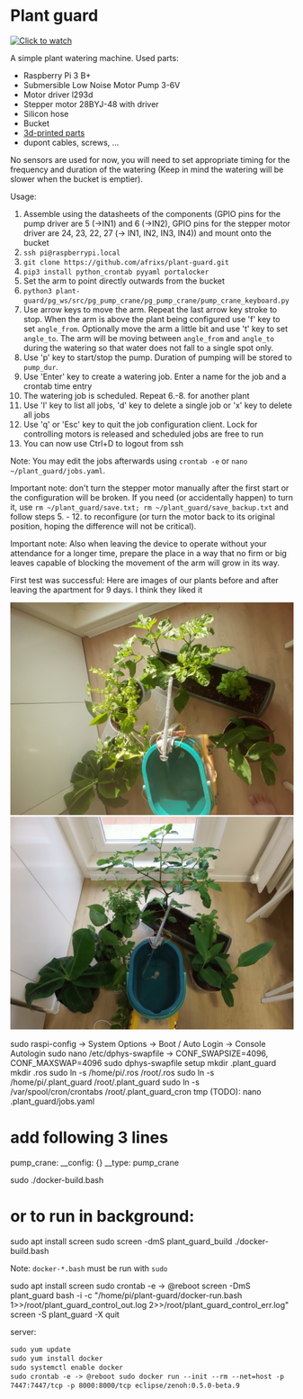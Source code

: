 # Plant guard

[![Click to watch](https://img.youtube.com/vi/59vS7RXK-lc/0.jpg)](https://www.youtube.com/watch?v=59vS7RXK-lc "Click to watch")

A simple plant watering machine.
Used parts:
  - Raspberry Pi 3 B+
  - Submersible Low Noise Motor Pump 3-6V
  - Motor driver l293d
  - Stepper motor 28BYJ-48 with driver
  - Silicon hose
  - Bucket
  - [3d-printed parts](models)
  - dupont cables, screws, ...

No sensors are used for now, you will need to set appropriate timing for the frequency and duration of the watering (Keep in mind the watering will be slower when the bucket is emptier).

Usage:
  1. Assemble using the datasheets of the components (GPIO pins for the pump driver are 5 (->IN1) and 6 (->IN2), GPIO pins for the stepper motor driver are 24, 23, 22, 27 (-> IN1, IN2, IN3, IN4)) and mount onto the bucket
  2. `ssh pi@raspberrypi.local`
  3. `git clone https://github.com/afrixs/plant-guard.git`
  4. `pip3 install python_crontab pyyaml portalocker`
  5. Set the arm to point directly outwards from the bucket
  6. `python3 plant-guard/pg_ws/src/pg_pump_crane/pg_pump_crane/pump_crane_keyboard.py`
  7. Use arrow keys to move the arm. Repeat the last arrow key stroke to stop. When the arm is above the plant being configured use 'f' key to set `angle_from`. Optionally move the arm a little bit and use 't' key to set `angle_to`. The arm will be moving between `angle_from` and `angle_to` during the watering so that water does not fall to a single spot only.
  8. Use 'p' key to start/stop the pump. Duration of pumping will be stored to `pump_dur`.
  9. Use 'Enter' key to create a watering job. Enter a name for the job and a crontab time entry
  10. The watering job is scheduled. Repeat 6.-8. for another plant
  11. Use 'l' key to list all jobs, 'd' key to delete a single job or 'x' key to delete all jobs
  12. Use 'q' or 'Esc' key to quit the job configuration client. Lock for controlling motors is released and scheduled jobs are free to run
  13. You can now use Ctrl+D to logout from ssh

Note: You may edit the jobs afterwards using `crontab -e` or `nano ~/plant_guard/jobs.yaml`.

Important note: don't turn the stepper motor manually after the first start or the configuration will be broken. If you need (or accidentally happen) to turn it, use `rm ~/plant_guard/save.txt; rm ~/plant_guard/save_backup.txt` and follow steps 5. - 12. to reconfigure (or turn the motor back to its original position, hoping the difference will not be critical).

Important note: Also when leaving the device to operate without your attendance for a longer time, prepare the place in a way that no firm or big leaves capable of blocking the movement of the arm will grow in its way.

First test was successful: Here are images of our plants before and after leaving the apartment for 9 days. I think they liked it

![t = 0](docs/photo_t_0days.jpg)
![t = 9 days](docs/photo_t_8days.jpg)

sudo raspi-config -> System Options -> Boot / Auto Login -> Console Autologin
sudo nano /etc/dphys-swapfile -> CONF_SWAPSIZE=4096, CONF_MAXSWAP=4096
sudo dphys-swapfile setup
mkdir .plant_guard
mkdir .ros
sudo ln -s /home/pi/.ros /root/.ros
sudo ln -s /home/pi/.plant_guard /root/.plant_guard
sudo ln -s /var/spool/cron/crontabs /root/.plant_guard_cron
tmp (TODO): nano .plant_guard/jobs.yaml
# add following 3 lines
pump_crane:
  __config: {}
  __type: pump_crane

sudo ./docker-build.bash
# or to run in background:
sudo apt install screen
sudo screen -dmS plant_guard_build ./docker-build.bash

Note: `docker-*.bash` must be run with `sudo`

sudo apt install screen
sudo crontab -e -> @reboot screen -DmS plant_guard bash -i -c "/home/pi/plant-guard/docker-run.bash 1>>/root/plant_guard_control_out.log 2>>/root/plant_guard_control_err.log"
screen -S plant_guard -X quit

server:
```
sudo yum update
sudo yum install docker
sudo systemctl enable docker
sudo crontab -e -> @reboot sudo docker run --init --rm --net=host -p 7447:7447/tcp -p 8000:8000/tcp eclipse/zenoh:0.5.0-beta.9
```